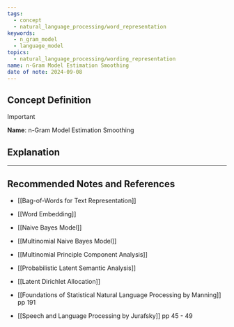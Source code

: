 ```yaml
---
tags:
  - concept
  - natural_language_processing/word_representation
keywords:
  - n_gram_model
  - language_model
topics:
  - natural_language_processing/wording_representation
name: n-Gram Model Estimation Smoothing
date of note: 2024-09-08
---
```


## Concept Definition

>[!important]
>**Name**: n-Gram Model Estimation Smoothing






## Explanation





-----------
##  Recommended Notes and References


- [[Bag-of-Words for Text Representation]]
- [[Word Embedding]]
- [[Naive Bayes Model]]
- [[Multinomial Naive Bayes Model]]
- [[Multinomial Principle Component Analysis]]
- [[Probabilistic Latent Semantic Analysis]]
- [[Latent Dirichlet Allocation]]


- [[Foundations of Statistical Natural Language Processing by Manning]] pp 191
- [[Speech and Language Processing by Jurafsky]] pp 45 - 49